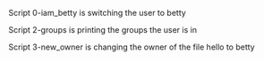 Script 0-iam_betty is switching the user to betty

Script 2-groups is printing the groups the user is in

Script 3-new_owner is changing the owner of the file hello to betty
